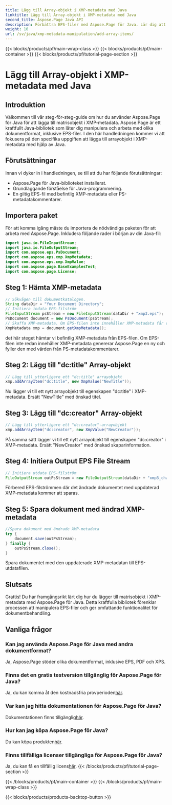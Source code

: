 ```yaml
---
title: Lägg till Array-objekt i XMP-metadata med Java
linktitle: Lägg till Array-objekt i XMP-metadata med Java
second_title: Aspose.Page Java API
description: Förbättra EPS-filer med Aspose.Page för Java. Lär dig att lägga till arrayobjekt till XMP-metadata utan ansträngning. Följ vår steg-för-steg-guide nu!
weight: 10
url: /sv/java/xmp-metadata-manipulation/add-array-items/
---
```


{{< blocks/products/pf/main-wrap-class >}}
{{< blocks/products/pf/main-container >}}
{{< blocks/products/pf/tutorial-page-section >}}

# Lägg till Array-objekt i XMP-metadata med Java

## Introduktion
Välkommen till vår steg-för-steg-guide om hur du använder Aspose.Page för Java för att lägga till matrisobjekt i XMP-metadata. Aspose.Page är ett kraftfullt Java-bibliotek som låter dig manipulera och arbeta med olika dokumentformat, inklusive EPS-filer. I den här handledningen kommer vi att fokusera på den specifika uppgiften att lägga till arrayobjekt i XMP-metadata med hjälp av Java.
## Förutsättningar
Innan vi dyker in i handledningen, se till att du har följande förutsättningar:
- Aspose.Page för Java-biblioteket installerat.
- Grundläggande förståelse för Java-programmering.
- En giltig EPS-fil med befintlig XMP-metadata eller PS-metadatakommentarer.
## Importera paket
För att komma igång måste du importera de nödvändiga paketen för att arbeta med Aspose.Page. Inkludera följande rader i början av din Java-fil:
```java
import java.io.FileInputStream;
import java.io.FileOutputStream;
import com.aspose.eps.PsDocument;
import com.aspose.eps.xmp.XmpMetadata;
import com.aspose.eps.xmp.XmpValue;
import com.aspose.page.BaseExamplesTest;
import com.aspose.page.License;
```
## Steg 1: Hämta XMP-metadata
```java
// Sökvägen till dokumentkatalogen.
String dataDir = "Your Document Directory";
// Initiera indata EPS-filström
FileInputStream psStream = new FileInputStream(dataDir + "xmp3.eps");
PsDocument document = new PsDocument(psStream);
// Skaffa XMP-metadata. Om EPS-filen inte innehåller XMP-metadata får vi en ny fylld med värden från PS-metadatakommentarer (%%Creator, %%CreateDate, %%Title, etc.)
XmpMetadata xmp = document.getXmpMetadata();
```
det här steget hämtar vi befintlig XMP-metadata från EPS-filen. Om EPS-filen inte redan innehåller XMP-metadata genererar Aspose.Page en ny och fyller den med värden från PS-metadatakommentarer.
## Steg 2: Lägg till "dc:title" Array-objekt
```java
// Lägg till ytterligare ett "dc:title" arrayobjekt
xmp.addArrayItem("dc:title", new XmpValue("NewTitle"));
```
Nu lägger vi till ett nytt arrayobjekt till egenskapen "dc:title" i XMP-metadata. Ersätt "NewTitle" med önskad titel.
## Steg 3: Lägg till "dc:creator" Array-objekt
```java
// Lägg till ytterligare ett "dc:creator"-arrayobjekt
xmp.addArrayItem("dc:creator", new XmpValue("NewCreator"));
```
På samma sätt lägger vi till ett nytt arrayobjekt till egenskapen "dc:creator" i XMP-metadata. Ersätt "NewCreator" med önskad skaparinformation.
## Steg 4: Initiera Output EPS File Stream
```java
// Initiera utdata EPS-filström
FileOutputStream outPsStream = new FileOutputStream(dataDir + "xmp3_changed.eps");
```
Förbered EPS-filströmmen där det ändrade dokumentet med uppdaterad XMP-metadata kommer att sparas.
## Steg 5: Spara dokument med ändrad XMP-metadata
```java
//Spara dokument med ändrade XMP-metadata
try {			
    document.save(outPsStream);
} finally {
    outPsStream.close();
}
```
Spara dokumentet med den uppdaterade XMP-metadatan till EPS-utdatafilen.
## Slutsats
Grattis! Du har framgångsrikt lärt dig hur du lägger till matrisobjekt i XMP-metadata med Aspose.Page för Java. Detta kraftfulla bibliotek förenklar processen att manipulera EPS-filer och ger omfattande funktionalitet för dokumentbehandling.
## Vanliga frågor

### Kan jag använda Aspose.Page för Java med andra dokumentformat?
Ja, Aspose.Page stöder olika dokumentformat, inklusive EPS, PDF och XPS.
### Finns det en gratis testversion tillgänglig för Aspose.Page för Java?
 Ja, du kan komma åt den kostnadsfria provperioden[här](https://releases.aspose.com/).
### Var kan jag hitta dokumentationen för Aspose.Page för Java?
 Dokumentationen finns tillgänglig[här](https://reference.aspose.com/page/java/).
### Hur kan jag köpa Aspose.Page för Java?
 Du kan köpa produkten[här](https://purchase.aspose.com/buy).
### Finns tillfälliga licenser tillgängliga för Aspose.Page för Java?
 Ja, du kan få en tillfällig licens[här](https://purchase.aspose.com/temporary-license/).
{{< /blocks/products/pf/tutorial-page-section >}}

{{< /blocks/products/pf/main-container >}}
{{< /blocks/products/pf/main-wrap-class >}}

{{< blocks/products/products-backtop-button >}}
